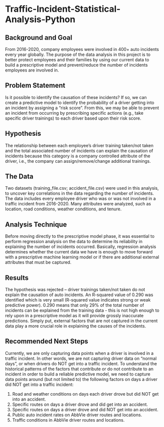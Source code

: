 # Traffic-Incident-Statistical-Analysis-Python

## Background and Goal
From 2016-2020, company employees were involved in 400+ auto incidents every year globally. The purpose of the data analysis in this project is to better protect employees 
and their families by using our current data to build a prescriptive model and prevent/reduce the number of incidents employees are involved in.

## Problem Statement
Is it possible to identify the causation of these incidents? 
If so, we can create a predictive model to identify the probability of a driver getting into an incident by assigning a “risk score”.
From this, we may be able to prevent an incident from occurring by prescribing specific actions (e.g., take specific driver trainings) to each driver based upon their risk score.

## Hypothesis
The relationship between each employee’s driver training taken/not taken and the total associated number of incidents can explain the causation of incidents because this 
category is a company controlled attribute of the driver, i.e., the company can assign/remove/change additional trainings. 

## The Data
Two datasets (training_file.csv; accident_file.csv) were used in this analysis, to uncover key correlations in the data regarding the number of incidents. The data includes 
every employee driver who was or was not involved in a traffic incident from 2016-2020. Many attributes were analyzed, such as location, road conditions, weather conditions, 
and tenure. 

## Analysis Technique
Before moving directly to the prescriptive model phase, it was essential to perform regression analysis on the data to determine its reliability in explaining the number of 
incidents occurred. Basically, regression analysis determines whether the current data we have is enough to move forward with a prescriptive machine learning model or if
there are additional external attributes that must be captured. 

## Results
The hypothesis was rejected – driver trainings taken/not taken do not explain the causation of auto incidents. An R-squared value of 0.290 was identified which is very 
small (R-squared value indicates strong or weak predictive power). 0.290 means that only 29% of the total number of incidents can be explained from the training data - 
this is not high enough to rely upon in a prescriptive model as it will provide grossly inaccurate predictions. 
Simply put, external factors that are not captured in the current data play a more crucial role in explaining the causes of the incidents. 

## Recommended Next Steps
Currently, we are only capturing data points when a driver is involved in a traffic incident. 
In other words, we are not capturing driver data on “normal days”, or when drivers do NOT get into a traffic incident. 
To understand the historical patterns of the factors that contribute or do not contribute to an incident in order to build a reliable predictive model, we need to capture 
data points around (but not limited to) the following factors on days a driver did NOT get into a traffic incident:
1. Road and weather conditions on days each driver drove but did NOT get into an accident. 
2.	Specific routes on days a driver drove and did get into an accident.
3.	Specific routes on days a driver drove and did NOT get into an accident.
4.	Public auto incident rates on AbbVie driver routes and locations.
5.	Traffic conditions in AbbVie driver routes and locations.
